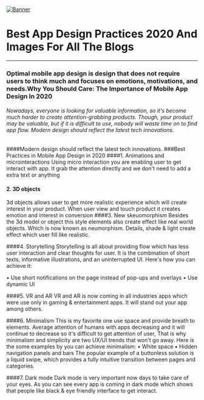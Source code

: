 [![Banner](https://miro.medium.com/max/700/1*C08JRjItwRE6_2_N_M1p1g.png "Banner")](http://https://miro.medium.com/max/700/1*C08JRjItwRE6_2_N_M1p1g.png "Banner")
# Best App Design Practices 2020 And Images For All The Blogs

------------
### Optimal mobile app design is design that does not require users to think much and focuses on emotions, motivations, and needs.Why You Should Care: The Importance of Mobile App Design In 2020

###### Nowadays, everyone is looking for valuable information, so it's become much harder to create attention-grabbing products. Though, your product may be valuable, but if it is difficult to use, nobody will waste time on to find app flow. Modern design should reflect the latest tech innovations.
####Modern design should reflect the latest tech innovations.
###Best Practices in Mobile App Design in 2020
####1. Animations and microinteractions
Using micro interaction you are enabling user to get interact with app. It grab the attention directly and we don't need to add a extra text or anything
#### 2. 3D objects
3d objects allows user to get more realistic experience which will create interest in your product. When user view and touch product it creates emotion and interest in conversion
####3. New skeuomorphism
Besides the 3d model or object this style elements also create effect like real world objects. Which is now known as neumorphism.
Details, shade & light create effect which user fill like realistic.

####4. Storytelling
Storytelling is all about providing flow which has less user interaction and clear thoughts for user. It is the combination of short texts, informative illustrations, and an uninterrupted UI.
Here's how you can achieve it:

• Use short notifications on the page instead of pop-ups and overlays
• Use dynamic UI

####5. VR and AR
VR and AR is now coming in all industries apps which were use only in gaming & entertainment apps. It will stand out your app among others.

####6. Minimalism
This is my favorite one use space and provide breath to elements. Average attention of humans with apps decreasing and it will continue to decrease so it's difficult to get attention of user, That is why minimalism and simplicity are two UX/UI trends that won't go away.
Here is the some examples by you can achieve minimalism:
• White space
• Hidden navigation panels and bars
The popular example of a buttonless solution is a liquid swipe, which provides a fully intuitive transition between pages and categories.

####7. Dark mode
Dark mode is very important now days to take care of your eyes. As you can see every app is coming in dark mode which shows that people like black & eye friendly interface to get interact.
